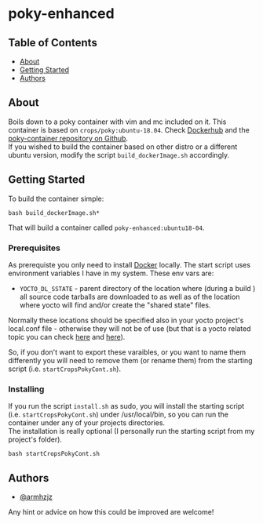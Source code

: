 # poky-enhanced

## Table of Contents

- [About](#about)
- [Getting Started](#getting_started)
- [Authors](#authors)

## About <a name = "about"></a>

Boils down to a poky container with vim and mc included on it. This container is based on `crops/poky:ubuntu-18.04`. Check [Dockerhub](https://hub.docker.com/r/crops/poky/tags) and the [poky-container repository on Github](https://github.com/crops/poky-container).<br>
If you wished to build the container based on other distro or a different ubuntu version, modify the script `build_dockerImage.sh` accordingly.

## Getting Started <a name = "getting_started"></a>


To build the container simple:
```
bash build_dockerImage.sh*
```
That will build a container called `poky-enhanced:ubuntu18-04`.

### Prerequisites

As prerequiste you only need to install [Docker](https://www.docker.com/) locally.
The start script uses environment variables I have in my system. These env vars are:
 * `YOCTO_DL_SSTATE` - parent directory of the location where (during a build ) all source code tarballs are downloaded to as well as of the location where yocto will find and/or create the "shared state" files.

 Normally these locations should be specified also in your yocto project's local.conf file - otherwise they will not be of use (but that is a yocto related topic you can check [here](https://www.yoctoproject.org/docs/3.1.1/mega-manual/mega-manual.html#var-DL_DIR) and [here](https://www.yoctoproject.org/docs/3.1.1/mega-manual/mega-manual.html#var-SSTATE_DIR)).

 So, if you don't want to export these varaibles, or you want to name them differently you will need to remove them (or rename them) from the starting script (i.e. `startCropsPokyCont.sh`).

### Installing

If you run the script `install.sh` as sudo, you will install the starting script (i.e. `startCropsPokyCont.sh`) under /usr/local/bin, so you can run the container under any of your projects directories.<br>
The installation is really optional (I personally run the starting script from my project's folder).
```
bash startCropsPokyCont.sh
```

## Authors <a name = "authors"></a>

- [@armhzjz](https://github.com/armhzjz)

Any hint or advice on how this could be improved are welcome!
